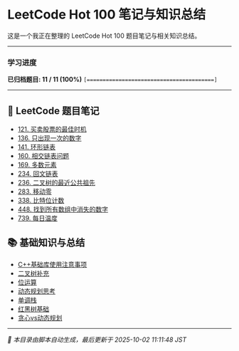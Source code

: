 # LeetCode Hot 100 笔记与知识总结

这是一个我正在整理的 LeetCode Hot 100 题目笔记与相关知识总结。

---

### 学习进度

**已归档题目: 11 / 11 (100%)**
`[========================================]`

---
## 🚀 LeetCode 题目笔记
* [121\. 买卖股票的最佳时机](hot100/problems/121.%20买卖股票的最佳时机.md)
* [136\. 只出现一次的数字](hot100/problems/136.%20只出现一次的数字.md)
* [141\. 环形链表](hot100/problems/141.%20环形链表.md)
* [160\. 相交链表问题](hot100/problems/160.%20相交链表问题.md)
* [169\. 多数元素](hot100/problems/169.%20多数元素.md)
* [234\. 回文链表](hot100/problems/234.%20回文链表.md)
* [236\. 二叉树的最近公共祖先](hot100/problems/236.%20二叉树的最近公共祖先.md)
* [283\. 移动零](hot100/problems/283.%20移动零.md)
* [338\. 比特位计数](hot100/problems/338.%20比特位计数.md)
* [448\. 找到所有数组中消失的数字](hot100/problems/448.%20找到所有数组中消失的数字.md)
* [739\. 每日温度](hot100/problems/739.%20每日温度.md)

## 📚 基础知识与总结
* [C++基础库使用注意事项](hot100/knowledge/C++基础库使用注意事项.md)
* [二叉树补充](hot100/knowledge/二叉树补充.md)
* [位运算](hot100/knowledge/位运算.md)
* [动态规划思考](hot100/knowledge/动态规划思考.md)
* [单调栈](hot100/knowledge/单调栈.md)
* [红黑树基础](hot100/knowledge/红黑树基础.md)
* [贪心vs动态规划](hot100/knowledge/贪心vs动态规划.md)

---
*🤖 本目录由脚本自动生成，最后更新于 2025-10-02 11:11:48 JST*
